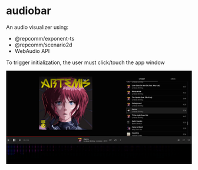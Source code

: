 # audiobar

An audio visualizer using:
- @repcomm/exponent-ts
- @repcomm/scenario2d
- WebAudio API

To trigger initialization, the user must click/touch the app window

![img](./example.png)

